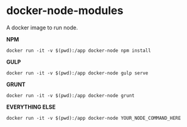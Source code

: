 # docker-node-modules

A docker image to run node.

**NPM**

`docker run -it -v $(pwd):/app docker-node npm install`

**GULP**

`docker run -it -v $(pwd):/app docker-node gulp serve`

**GRUNT**

`docker run -it -v $(pwd):/app docker-node grunt`

**EVERYTHING ELSE**

`docker run -it -v $(pwd):/app docker-node YOUR_NODE_COMMAND_HERE`
